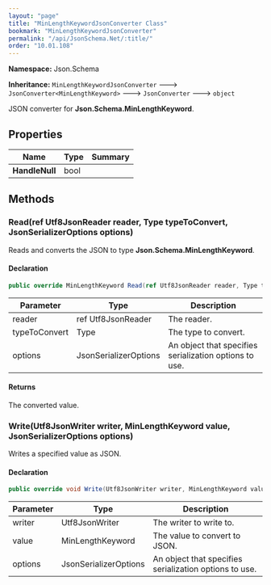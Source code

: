```yaml
---
layout: "page"
title: "MinLengthKeywordJsonConverter Class"
bookmark: "MinLengthKeywordJsonConverter"
permalink: "/api/JsonSchema.Net/:title/"
order: "10.01.108"
---
```

**Namespace:** Json.Schema

**Inheritance:**
`MinLengthKeywordJsonConverter`
 🡒 
`JsonConverter<MinLengthKeyword>`
 🡒 
`JsonConverter`
 🡒 
`object`

JSON converter for **Json.Schema.MinLengthKeyword**.

## Properties

| Name | Type | Summary |
|---|---|---|
| **HandleNull** | bool |  |

## Methods

### Read(ref Utf8JsonReader reader, Type typeToConvert, JsonSerializerOptions options)

Reads and converts the JSON to type **Json.Schema.MinLengthKeyword**.

#### Declaration

```c#
public override MinLengthKeyword Read(ref Utf8JsonReader reader, Type typeToConvert, JsonSerializerOptions options)
```

| Parameter | Type | Description |
|---|---|---|
| reader | ref Utf8JsonReader | The reader. |
| typeToConvert | Type | The type to convert. |
| options | JsonSerializerOptions | An object that specifies serialization options to use. |


#### Returns

The converted value.

### Write(Utf8JsonWriter writer, MinLengthKeyword value, JsonSerializerOptions options)

Writes a specified value as JSON.

#### Declaration

```c#
public override void Write(Utf8JsonWriter writer, MinLengthKeyword value, JsonSerializerOptions options)
```

| Parameter | Type | Description |
|---|---|---|
| writer | Utf8JsonWriter | The writer to write to. |
| value | MinLengthKeyword | The value to convert to JSON. |
| options | JsonSerializerOptions | An object that specifies serialization options to use. |


